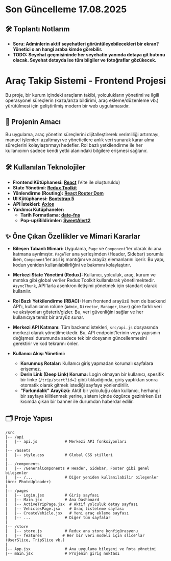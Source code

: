 # Son Güncelleme 17.08.2025
## 🛠️ Toplantı Notlarım
- **Soru: Adminlerin aktif seyehatleri görüntüleyebilecekleri bir ekran? Yönetici o an hangi araba kimde görebilir.**
- **TODO: Seyehat geçmişininde her seyehatin yanında detaya git butonu olacak. Seyehat detayda ise tüm bilgiler ve fotoğraflar gözükecek.**

# Araç Takip Sistemi - Frontend Projesi

Bu proje, bir kurum içindeki araçların takibi, yolculukların yönetimi ve ilgili operasyonel süreçlerin (kaza/arıza bildirimi, araç ekleme/düzenleme vb.) yürütülmesi için geliştirilmiş modern bir web uygulamasıdır.

## 🚀 Projenin Amacı

Bu uygulama, araç yönetim süreçlerini dijitalleştirerek verimliliği artırmayı, manuel işlemleri azaltmayı ve yöneticilere anlık veri sunarak karar alma süreçlerini kolaylaştırmayı hedefler. Rol bazlı yetkilendirme ile her kullanıcının sadece kendi yetki alanındaki bilgilere erişmesi sağlanır.

## 🛠️ Kullanılan Teknolojiler

- **Frontend Kütüphanesi:** [**React**](https://reactjs.org/) (Vite ile oluşturuldu)
- **State Yönetimi:** [**Redux Toolkit**](https://redux-toolkit.js.org/)
- **Yönlendirme (Routing):** [**React Router Dom**](https://reactrouter.com/)
- **UI Kütüphanesi:** [**Bootstrap 5**](https://getbootstrap.com/)
- **API İstekleri:** [**Axios**](https://axios-http.com/)
- **Yardımcı Kütüphaneler:**
  - **Tarih Formatlama:** [**date-fns**](https://date-fns.org/)
  - **Pop-up/Bildirimler:** [**SweetAlert2**](https://sweetalert2.github.io/)

## ✨ Öne Çıkan Özellikler ve Mimari Kararlar

- **Bileşen Tabanlı Mimari:** Uygulama, `Page` ve `Component`'ler olarak iki ana katmana ayrılmıştır. `Page`'ler ana yerleşimden (Header, Sidebar) sorumlu iken, `Component`'ler asıl iş mantığını ve arayüz elemanlarını içerir. Bu yapı, kodun yeniden kullanılabilirliğini ve bakımını kolaylaştırır.

- **Merkezi State Yönetimi (Redux):** Kullanıcı, yolculuk, araç, kurum ve mıntıka gibi global veriler Redux Toolkit kullanılarak yönetilmektedir. `AsyncThunk`, API'larla asenkron iletişimi yönetmek için standart olarak kullanılır.

- **Rol Bazlı Yetkilendirme (RBAC):** Hem frontend arayüzü hem de backend API'ı, kullanıcının rolüne (`Admin`, `Director`, `Manager`, `User`) göre farklı veri ve aksiyonları gösterir/gizler. Bu, veri güvenliğini sağlar ve her kullanıcıya temiz bir arayüz sunar.

- **Merkezi API Katmanı:** Tüm backend istekleri, `src/api.js` dosyasında merkezi olarak yönetilmektedir. Bu, API endpoint'lerinin veya yapısının değişmesi durumunda sadece tek bir dosyanın güncellenmesini gerektirir ve kod tekrarını önler.

- **Kullanıcı Akışı Yönetimi:**
  - **Korunmuş Rotalar:** Kullanıcı giriş yapmadan korumalı sayfalara erişemez.
  - **Derin Link (Deep Link) Koruma:** Login olmayan bir kullanıcı, spesifik bir linke (`/trip/start?id=2` gibi) tıkladığında, giriş yaptıktan sonra otomatik olarak gitmek istediği sayfaya yönlendirilir.
  - **"Farkındalık" Arayüzü:** Aktif bir yolculuğu olan kullanıcı, herhangi bir sayfaya kilitlenmek yerine, sistem içinde özgürce gezinirken üst kısımda çıkan bir banner ile durumdan haberdar edilir.


## 🗂️ Proje Yapısı

```
/src
|-- /api
|   |-- api.js            # Merkezi API fonksiyonları
|
|-- /assets
|   |-- style.css         # Global CSS stilleri
|
|-- /components
|   |-- /GeneralComponents # Header, Sidebar, Footer gibi genel bileşenler
|   |-- /...              # Diğer yeniden kullanılabilir bileşenler (örn: PhotoUploader)
|
|-- /pages
|   |-- Login.jsx         # Giriş sayfası
|   |-- Main.jsx          # Ana Dashboard
|   |-- ActiveTripPage.jsx  # Aktif yolculuk detay sayfası
|   |-- VehiclesPage.jsx    # Araç listeleme sayfası
|   |-- CreateVehicle.jsx   # Yeni araç ekleme sayfası
|   |-- ...               # Diğer tüm sayfalar
|
|-- /store
|   |-- store.js          # Redux ana store konfigürasyonu
|   |-- features         # Her bir veri modeli için slice'lar (UserSlice, TripSlice vb.)
|
|-- App.jsx               # Ana uygulama bileşeni ve Rota yönetimi
|-- main.jsx              # Projenin giriş noktası
```